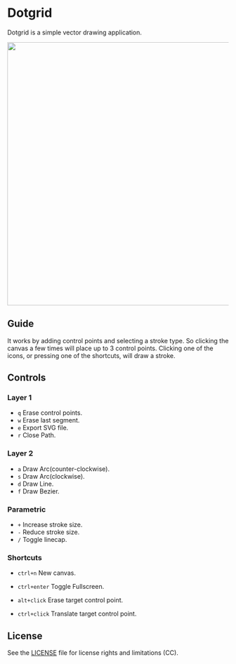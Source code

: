 # Dotgrid

Dotgrid is a simple vector drawing application. 

<img src='https://raw.githubusercontent.com/hundredrabbits/Dotgrid/master/PREVIEW.jpg' width="600"/>

## Guide

It works by adding control points and selecting a stroke type. So clicking the canvas a few times will place up to 3 control points. Clicking one of the icons, or pressing one of the shortcuts, will draw a stroke.

## Controls

### Layer 1

- `q` Erase control points.
- `w` Erase last segment.
- `e` Export SVG file.
- `r` Close Path.

### Layer 2

- `a` Draw Arc(counter-clockwise).
- `s` Draw Arc(clockwise).
- `d` Draw Line.
- `f` Draw Bezier.

### Parametric

- `+` Increase stroke size.
- `-` Reduce stroke size.
- `/` Toggle linecap.

### Shortcuts

- `ctrl+n` New canvas.

- `ctrl+enter` Toggle Fullscreen.
- `alt+click` Erase target control point.
- `ctrl+click` Translate target control point.

## License

See the [LICENSE](LICENSE.md) file for license rights and limitations (CC).
